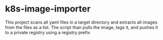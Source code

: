 # k8s-image-importer
This project scans all yaml files in a target directory and extracts all images from the files as a list. The script than pulls the image, tags it, and pushes it to a private registry using a registry prefix
